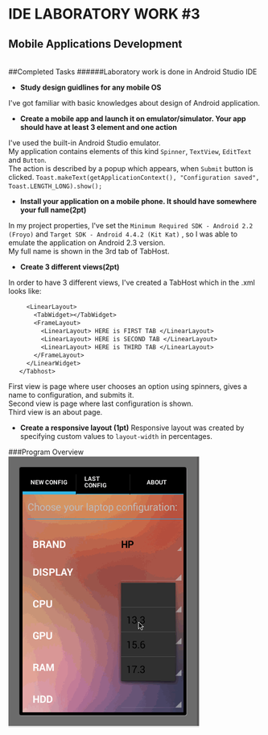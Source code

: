 IDE LABORATORY WORK #3
======================

Mobile Applications Development
-------------------------------

<br>
##Completed Tasks
######Laboratory work is done in Android Studio IDE

   - **Study design guidlines for any mobile OS**

I've got familiar with basic knowledges about design of Android application.

   - **Create a mobile app and launch it on emulator/simulator. Your app should have at least 3 element and one action**

I've used the built-in Android Studio emulator. <br>
My application contains elements of this kind `Spinner`, `TextView`, `EditText` and `Button`. <br>
The action is described by a popup which appears, when `Submit` button is clicked. `Toast.makeText(getApplicationContext(), "Configuration saved", Toast.LENGTH_LONG).show();`

   - **Install your application on a mobile phone. It should have somewhere your full name(2pt)**

In my project properties, I've set the `Minimum Required SDK - Android 2.2 (Froyo)` and `Target SDK - Android 4.4.2 (Kit Kat)` , so I was able to emulate the application on Android 2.3 version. <br>
My full name is shown in the 3rd tab of TabHost.

   - **Create 3 different views(2pt)**

In order to have 3 different views, I've created a TabHost which in the .xml looks like:
```<Tabhost>
     <LinearLayout>
       <TabWidget></TabWidget>
       <FrameLayout> 
         <LinearLayout> HERE is FIRST TAB </LinearLayout>
         <LinearLayout> HERE is SECOND TAB </LinearLayout>
         <LinearLayout> HERE is THIRD TAB </LinearLayout>
       </FrameLayout>
     </LinearWidget>
   </Tabhost>
```

First view is page where user chooses an option using spinners, gives a name to configuration, and submits it.<br>
Second view is page where last configuration is shown. <br>
Third view is an about page.

   - **Create a responsive layout (1pt)**
Responsive layout was created by specifying custom values to `layout-width` in percentages.


###Program Overview
![overview](https://raw.githubusercontent.com/TUM-FAF/FAF-121-Gira-Dumitru/master/IDE/IDE_LAB_3/work.gif)




     
